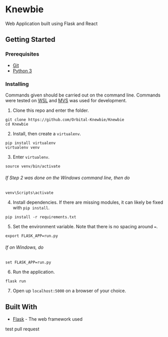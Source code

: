 # Knewbie
Web Application built using Flask and React

## Getting Started

### Prerequisites
* [Git](https://git-scm.com/)
* [Python 3](https://www.python.org/downloads/)
### Installing
Commands given should be carried out on the command line. Commands were tested on [WSL](https://docs.microsoft.com/en-us/windows/wsl/about) and [MVS](https://visualstudio.microsoft.com/vs/) was used for development.
1. Clone this repo and enter the folder.
```
git clone https://github.com/Orbital-Knewbie/Knewbie
cd Knewbie
```
2. Install, then create a `virtualenv`.
```
pip install virtualenv
virtualenv venv
```
3. Enter ```virtualenv```.
```
source venv/bin/activate
```
###### If Step 2 was done on the Windows command line, then do
```
venv\Scripts\activate
```
4. Install dependencies. If there are missing modules, it can likely be fixed with `pip install`.
```
pip install -r requirements.txt
```
5. Set the environment variable. Note that there is no spacing around `=`.
```
export FLASK_APP=run.py
```
###### If on Windows, do
```
set FLASK_APP=run.py
```
6. Run the application.
```
flask run
```
7. Open up `localhost:5000` on a browser of your choice.

## Built With

* [Flask](https://flask.palletsprojects.com/en/1.1.x/) - The web framework used


test pull request
